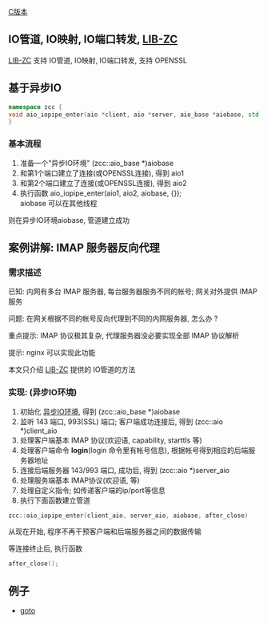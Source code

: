 
[C版本](./iopipe.md)

## IO管道, IO映射, IO端口转发, [LIB-ZC](./README.md)

[LIB-ZC](./README.md)
支持 IO管道, IO映射, IO端口转发, 支持 OPENSSL

## 基于异步IO

```c++
namespace zcc {
void aio_iopipe_enter(aio *client, aio *server, aio_base *aiobase, std::function<void()> after_close)
}
```


### 基本流程

1. 准备一个"异步IO环境" (zcc::aio_base *)aiobase
2. 和第1个端口建立了连接(或OPENSSL连接), 得到 aio1
3. 和第2个端口建立了连接(或OPENSSL连接), 得到 aio2
4. 执行函数 aio_iopipe_enter(aio1, aio2, aiobase, [](){});<BR />aiobase 可以在其他线程

则在异步IO环境aiobase, 管道建立成功

## 案例讲解: IMAP 服务器反向代理

### 需求描述

已知: 内网有多台 IMAP 服务器, 每台服务器服务不同的帐号; 网关对外提供 IMAP 服务

问题: 在网关根据不同的帐号反向代理到不同的内网服务器, 怎么办 ?

重点提示: IMAP 协议极其复杂, 代理服务器没必要实现全部 IMAP 协议解析

提示: nginx 可以实现此功能

本文只介绍 [LIB-ZC](./README.md) 提供的 IO管道的方法

### 实现: (异步IO环境)

1. 初始化 [异步IO环境](./aio_cpp.md), 得到 (zcc::aio_base *)aiobase
2. 监听 143 端口, 993(SSL) 端口; 客户端成功连接后, 得到 (zcc::aio *)client_aio
3. 处理客户端基本 IMAP 协议(欢迎语, capability, starttls 等)
4. 处理客户端命令 **login**(login 命令里有帐号信息), 根据帐号得到相应的后端服务器地址
5. 连接后端服务器 143/993 端口, 成功后, 得到 (zcc::aio *)server_aio
6. 处理服务端基本 IMAP协议(欢迎语, 等)
7. 处理自定义指令; 如传递客户端的ip/port等信息
8. 执行下面函数建立管道 <BR />

```c++
zcc::aio_iopipe_enter(client_aio, server_aio, aiobase, after_close)
```

从现在开始, 程序不再干预客户端和后端服务器之间的数据传输

等连接终止后, 执行函数

```c++
after_close();
```

## 例子

* [goto](../blob/master/cpp_sample/event/iopipe.cpp)

